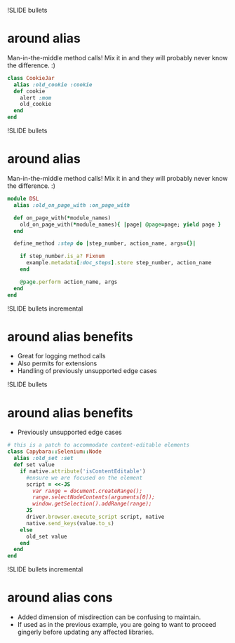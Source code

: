 
!SLIDE bullets

# around alias

Man-in-the-middle method calls!  Mix it in and they will probably never know the difference.  :)

```ruby
class CookieJar
  alias :old_cookie :cookie
  def cookie
    alert :mom
    old_cookie
  end
end
```

!SLIDE bullets

# around alias

Man-in-the-middle method calls!  Mix it in and they will probably never know the difference.  :)

```ruby
module DSL
  alias :old_on_page_with :on_page_with

  def on_page_with(*module_names)
    old_on_page_with(*module_names){ |page| @page=page; yield page }
  end

  define_method :step do |step_number, action_name, args={}|

    if step_number.is_a? Fixnum
      example.metadata[:doc_steps].store step_number, action_name
    end

    @page.perform action_name, args
  end
end
```


!SLIDE bullets incremental

# around alias benefits

- Great for logging method calls
- Also permits for extensions
- Handling of previously unsupported edge cases

!SLIDE bullets

# around alias benefits

- Previously unsupported edge cases

```ruby
# this is a patch to accommodate content-editable elements
class Capybara::Selenium::Node
  alias :old_set :set
  def set value
    if native.attribute('isContentEditable')
      #ensure we are focused on the element
      script = <<-JS
        var range = document.createRange();
        range.selectNodeContents(arguments[0]);
        window.getSelection().addRange(range);
      JS
      driver.browser.execute_script script, native
      native.send_keys(value.to_s)
    else
      old_set value
    end
  end
end
```

!SLIDE bullets incremental

# around alias cons

- Added dimension of misdirection can be confusing to maintain.
- If used as in the previous example, you are going to want to proceed gingerly before updating any affected libraries.
